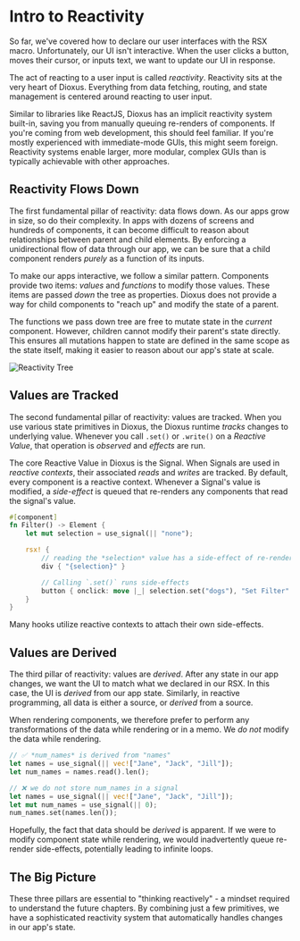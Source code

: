 # Intro to Reactivity

So far, we've covered how to declare our user interfaces with the RSX macro. Unfortunately, our UI isn't interactive. When the user clicks a button, moves their cursor, or inputs text, we want to update our UI in response.

The act of reacting to a user input is called *reactivity*. Reactivity sits at the very heart of Dioxus. Everything from data fetching, routing, and state management is centered around reacting to user input.

Similar to libraries like ReactJS, Dioxus has an implicit reactivity system built-in, saving you from manually queuing re-renders of components. If you're coming from web development, this should feel familiar. If you're mostly experienced with immediate-mode GUIs, this might seem foreign. Reactivity systems enable larger, more modular, complex GUIs than is typically achievable with other approaches.

## Reactivity Flows Down

The first fundamental pillar of reactivity: data flows down. As our apps grow in size, so do their complexity. In apps with dozens of screens and hundreds of components, it can become difficult to reason about relationships between parent and child elements. By enforcing a unidirectional flow of data through our app, we can be sure that a child component renders *purely* as a function of its inputs.

To make our apps interactive, we follow a similar pattern. Components provide two items: *values* and *functions* to modify those values. These items are passed *down* the tree as properties. Dioxus does not provide a way for child components to "reach up" and modify the state of a parent.

The functions we pass down tree are free to mutate state in the *current* component. However, children cannot modify their parent's state directly. This ensures all mutations happen to state are defined in the same scope as the state itself, making it easier to reason about our app's state at scale.

![Reactivity Tree](/assets/07/reactivity-tree.png)

## Values are Tracked

The second fundamental pillar of reactivity: values are tracked. When you use various state primitives in Dioxus, the Dioxus runtime *tracks* changes to underlying value. Whenever you call `.set()` or `.write()` on a *Reactive Value*, that operation is *observed* and *effects* are run.

The core Reactive Value in Dioxus is the Signal. When Signals are used in *reactive contexts*, their associated *reads* and *writes* are tracked. By default, every component is a reactive context. Whenever a Signal's value is modified, a *side-effect* is queued that re-renders any components that read the signal's value.

```rust
#[component]
fn Filter() -> Element {
    let mut selection = use_signal(|| "none");

    rsx! {
        // reading the *selection* value has a side-effect of re-rendering this component
        div { "{selection}" }

        // Calling `.set()` runs side-effects
        button { onclick: move |_| selection.set("dogs"), "Set Filter" }
    }
}
```

Many hooks utilize reactive contexts to attach their own side-effects.

## Values are Derived

The third pillar of reactivity: values are *derived*. After any state in our app changes, we want the UI to match what we declared in our RSX. In this case, the UI is *derived* from our app state. Similarly, in reactive programming, all data is either a source, or *derived* from a source.

When rendering components, we therefore prefer to perform any transformations of the data while rendering or in a memo. We *do not* modify the data while rendering.

```rust
// ✅ *num_names* is derived from "names"
let names = use_signal(|| vec!["Jane", "Jack", "Jill"]);
let num_names = names.read().len();

// ❌ we do not store num_names in a signal
let names = use_signal(|| vec!["Jane", "Jack", "Jill"]);
let mut num_names = use_signal(|| 0);
num_names.set(names.len());
```

Hopefully, the fact that data should be *derived* is apparent. If we were to modify component state while rendering, we would inadvertently queue re-render side-effects, potentially leading to infinite loops.


## The Big Picture

These three pillars are essential to "thinking reactively" - a mindset required to understand the future chapters. By combining just a few primitives, we have a sophisticated reactivity system that automatically handles changes in our app's state.

